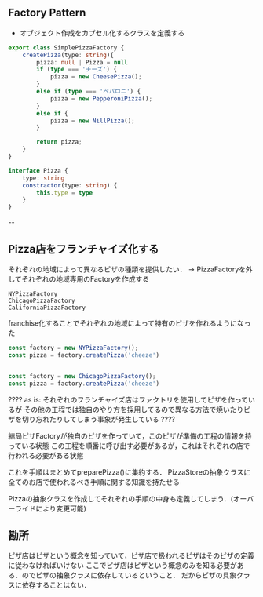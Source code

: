 ## Factory Pattern

- オブジェクト作成をカプセル化するクラスを定義する

```typescript
export class SimplePizzaFactory {
    createPizza(type: string){
        pizza: null | Pizza = null
        if (type === 'チーズ') {
            pizza = new CheesePizza();
        }
        else if (type === 'ペパロニ') {
            pizza = new PepperoniPizza();
        }
        else if {
            pizza = new NillPizza();
        }

        return pizza;
    }
}

interface Pizza {
    type: string
    constractor(type: string) {
        this.type = type
    }
}

```

-- 

## Pizza店をフランチャイズ化する
それぞれの地域によって異なるピザの種類を提供したい．
→ PizzaFactoryを外してそれぞれの地域専用のFactoryを作成する

```
NYPizzaFactory
ChicagoPizzaFactory
CaliforniaPizzaFactory
```

franchise化することでそれぞれの地域によって特有のピザを作れるようになった

```typescript
const factory = new NYPizzaFactory();
const pizza = factory.createPizza('cheeze')


const factory = new ChicagoPizzaFactory();
const pizza = factory.createPizza('cheeze')
```

????
as is: それぞれのフランチャイズ店はファクトリを使用してピザを作っているが
その他の工程では独自のやり方を採用してるので異なる方法で焼いたりピザを切り忘れたりしてしまう事象が発生している
????

結局ピザFactoryが独自のピザを作っていて，このピザが準備の工程の情報を持っている状態
この工程を順番に呼び出す必要があるが，これはそれぞれの店で行われる必要がある状態

これを手順はまとめてpreparePizza()に集約する．
PizzaStoreの抽象クラスに全てのお店で使われるべき手順に関する知識を持たせる

Pizzaの抽象クラスを作成してそれぞれの手順の中身も定義してしまう．(オーバーライドにより変更可能)


## 勘所
ピザ店はピザという概念を知っていて，ピザ店で扱われるピザはそのピザの定義に従わなければいけない
ここでピザ店はピザという概念のみを知る必要がある．のでピザの抽象クラスに依存しているということ．
だからピザの具象クラスに依存することはない．
